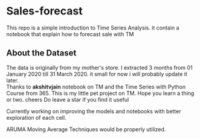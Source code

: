 # Sales-forecast
This repo is a simple introduction to Time Series Analysis. it contain a notebook that explain how to forecast sale with TM
## About the Dataset
The data is originally from my mother's store. I extracted 3 months from 01 January 2020 till 31 March 2020. it small for now i will probably update it later.
<br>
Thanks to <b>akshitvjain</b> notebook on TM and the Time Series with Python Course from 365. This is my little pet project on TM. Hope you learn a thing or two. cheers
Do leave a star if you find it useful 


Currently working on improving the models and notebooks with better exploration of each cell. 

ARUMA Moving Average Techniques would be properly utilized. 
